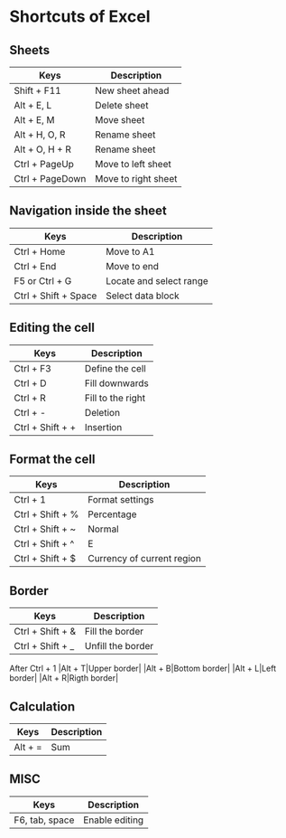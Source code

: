 
# Shortcuts of Excel

## Sheets
|Keys|Description|
|---|---|
|Shift + F11|New sheet ahead|
|Alt + E, L|Delete sheet|
|Alt + E, M|Move sheet|
|Alt + H, O, R|Rename sheet|
|Alt + O, H + R|Rename sheet|
|Ctrl + PageUp|Move to left sheet|
|Ctrl + PageDown|Move to right sheet|

## Navigation inside the sheet
|Keys|Description|
|---|---|
|Ctrl + Home|Move to A1|
|Ctrl + End|Move to end|
|F5 or Ctrl + G|Locate and select range|
|Ctrl + Shift + Space|Select data block|

## Editing the cell
|Keys|Description|
|---|---|
|Ctrl + F3|Define the cell|
|Ctrl + D|Fill downwards|
|Ctrl + R|Fill to the right|
|Ctrl + -|Deletion|
|Ctrl + Shift + +|Insertion|

## Format the cell
|Keys|Description|
|---|---|
|Ctrl + 1|Format settings|
|Ctrl + Shift + %|Percentage|
|Ctrl + Shift + ~|Normal|
|Ctrl + Shift + ^|E|
|Ctrl + Shift + $|Currency of current region|

## Border
|Keys|Description|
|---|---|
|Ctrl + Shift + &|Fill the border|
|Ctrl + Shift + _ |Unfill the border|
After Ctrl + 1
|Alt + T|Upper border|
|Alt + B|Bottom border|
|Alt + L|Left border|
|Alt + R|Rigth border|

## Calculation
|Keys|Description|
|---|---|
|Alt + =|Sum|

## MISC
|Keys|Description|
|---|---|
|F6, tab, space|Enable editing|
